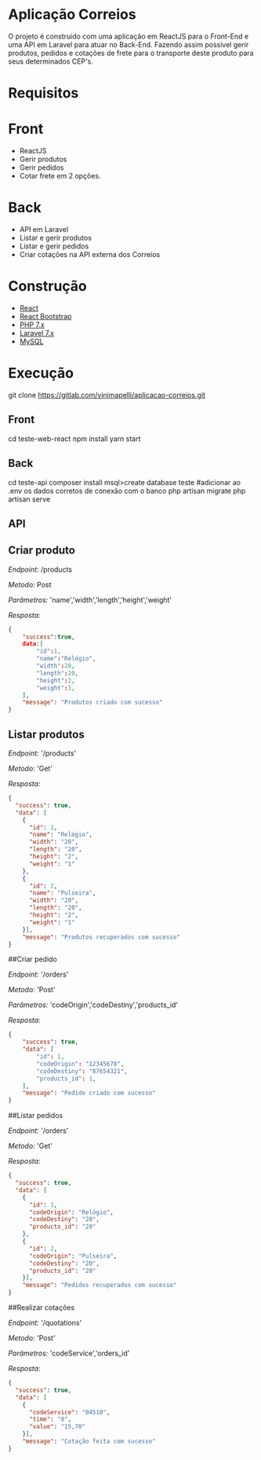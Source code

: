 # Aplicação Correios

O projeto é construido com uma aplicação em ReactJS para o Front-End e uma API em Laravel para atuar no Back-End. Fazendo assim possível gerir produtos, pedidos e cotações de frete para o transporte deste produto para seus determinados CEP's.

# Requisitos

# Front
- ReactJS
- Gerir produtos
- Gerir pedidos
- Cotar frete em 2 opções.

# Back

- API em Laravel
- Listar e gerir produtos
- Listar e gerir pedidos
- Criar cotações na API externa dos Correios

# Construção

- [React](https://pt-br.reactjs.org/)
- [React Bootstrap](https://react-bootstrap.github.io/)
- [PHP 7.x](https://www.php.net)
- [Laravel 7.x](https://laravel.com)
- [MySQL](https://www.mysql.com)

# Execução

git clone https://gitlab.com/vinimapelli/aplicacao-correios.git

## Front

cd teste-web-react
npm install
yarn start

## Back

cd teste-api
composer install
msql>create database teste
#adicionar ao .env os dados corretos de conexão com o banco
php artisan migrate
php artisan serve

## API

## Criar produto

*Endpoint:*
/products

*Metodo:*
Post

*Parâmetros:*
'name','width','length','height','weight'

*Resposta:*
```json
{
    "success":true,
    data:[
        "id":1,
        "name":"Relógio",
        "width":20,
        "length":20,
        "height":2,
        "weight":1,
    ],
    "message": "Produtos criado com sucesso"
}
```
## Listar produtos

*Endpoint:*
'/products'

*Metodo:*
'Get'

*Resposta:*
```json
{
  "success": true,
  "data": [
    {
      "id": 1,
      "name": "Relógio",
      "width": "20",
      "length": "20",
      "height": "2",
      "weight": "1"
    },
    {
      "id": 2,
      "name": "Pulseira",
      "width": "20",
      "length": "20",
      "height": "2",
      "weight": "1"
    }],
    "message": "Produtos recuperados com sucesso"
}
```
##Criar pedido

*Endpoint:*
'/orders'

*Metodo:*
'Post'

*Parâmetros:*
'codeOrigin','codeDestiny','products_id'

*Resposta:*
```json
{
    "success": true,
    "data": [
        "id": 1,
        "codeOrigin": "12345678",
        "codeDestiny": "87654321",
        "products_id": 1,
    ],
    "message": "Pedido criado com sucesso"
}
```
##Listar pedidos

*Endpoint:*
'/orders'

*Metodo:*
'Get'

*Resposta:*
```json
{
  "success": true,
  "data": [
    {
      "id": 1,
      "codeOrigin": "Relógio",
      "codeDestiny": "20",
      "products_id": "20"
    },
    {
      "id": 2,
      "codeOrigin": "Pulseira",
      "codeDestiny": "20",
      "products_id": "20"
    }],
    "message": "Pedidos recuperados com sucesso"
}
```
##Realizar cotações


*Endpoint:*
'/quotations'

*Metodo:*
'Post'

*Parâmetros:*
'codeService','orders_id'

*Resposta:*
```json
{
  "success": true,
  "data": [
    {
      "codeService": "04510",
      "time": "8",
      "value": "15,70"
    }],
    "message": "Cotação feita com sucesso"
}
```

